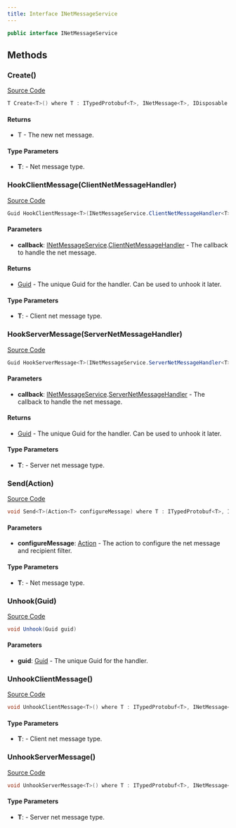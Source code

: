 ```yaml
---
title: Interface INetMessageService
---
```


```csharp
public interface INetMessageService
```

## Methods

### Create()

[Source Code](https://github.com/swiftly-solution/swiftlys2/blob/main/managed/src/SwiftlyS2.Shared/Modules/NetMessages/INetMessageService.cs#L65)

```csharp
T Create<T>() where T : ITypedProtobuf<T>, INetMessage<T>, IDisposable
```

#### Returns

- T - The new net message.

#### Type Parameters

- **T**:  - Net message type.

### HookClientMessage(ClientNetMessageHandler)

[Source Code](https://github.com/swiftly-solution/swiftlys2/blob/main/managed/src/SwiftlyS2.Shared/Modules/NetMessages/INetMessageService.cs#L32)

```csharp
Guid HookClientMessage<T>(INetMessageService.ClientNetMessageHandler<T> callback) where T : ITypedProtobuf<T>, INetMessage<T>, IDisposable
```

#### Parameters

- **callback**: [INetMessageService](/docs/api/shared/netmessages/inetmessageservice).[ClientNetMessageHandler](/docs/api/shared/netmessages/inetmessageservice/clientnetmessagehandler-1)<T> - The callback to handle the net message.

#### Returns

- [Guid](https://learn.microsoft.com/dotnet/api/system.guid) - The unique Guid for the handler. Can be used to unhook it later.

#### Type Parameters

- **T**:  - Client net message type.

### HookServerMessage(ServerNetMessageHandler)

[Source Code](https://github.com/swiftly-solution/swiftlys2/blob/main/managed/src/SwiftlyS2.Shared/Modules/NetMessages/INetMessageService.cs#L40)

```csharp
Guid HookServerMessage<T>(INetMessageService.ServerNetMessageHandler<T> callback) where T : ITypedProtobuf<T>, INetMessage<T>, IDisposable
```

#### Parameters

- **callback**: [INetMessageService](/docs/api/shared/netmessages/inetmessageservice).[ServerNetMessageHandler](/docs/api/shared/netmessages/inetmessageservice/servernetmessagehandler-1)<T> - The callback to handle the net message.

#### Returns

- [Guid](https://learn.microsoft.com/dotnet/api/system.guid) - The unique Guid for the handler. Can be used to unhook it later.

#### Type Parameters

- **T**:  - Server net message type.

### Send(Action)

[Source Code](https://github.com/swiftly-solution/swiftlys2/blob/main/managed/src/SwiftlyS2.Shared/Modules/NetMessages/INetMessageService.cs#L72)

```csharp
void Send<T>(Action<T> configureMessage) where T : ITypedProtobuf<T>, INetMessage<T>, IDisposable
```

#### Parameters

- **configureMessage**: [Action](https://learn.microsoft.com/dotnet/api/system.action-1)<T> - The action to configure the net message and recipient filter.

#### Type Parameters

- **T**:  - Net message type.

### Unhook(Guid)

[Source Code](https://github.com/swiftly-solution/swiftlys2/blob/main/managed/src/SwiftlyS2.Shared/Modules/NetMessages/INetMessageService.cs#L46)

```csharp
void Unhook(Guid guid)
```

#### Parameters

- **guid**: [Guid](https://learn.microsoft.com/dotnet/api/system.guid) - The unique Guid for the handler.

### UnhookClientMessage()

[Source Code](https://github.com/swiftly-solution/swiftlys2/blob/main/managed/src/SwiftlyS2.Shared/Modules/NetMessages/INetMessageService.cs#L52)

```csharp
void UnhookClientMessage<T>() where T : ITypedProtobuf<T>, INetMessage<T>, IDisposable
```

#### Type Parameters

- **T**:  - Client net message type.

### UnhookServerMessage()

[Source Code](https://github.com/swiftly-solution/swiftlys2/blob/main/managed/src/SwiftlyS2.Shared/Modules/NetMessages/INetMessageService.cs#L58)

```csharp
void UnhookServerMessage<T>() where T : ITypedProtobuf<T>, INetMessage<T>, IDisposable
```

#### Type Parameters

- **T**:  - Server net message type.

